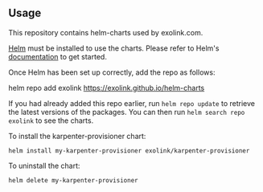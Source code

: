 ## Usage

This repository contains helm-charts used by exolink.com.

[Helm](https://helm.sh) must be installed to use the charts.  Please refer to
Helm's [documentation](https://helm.sh/docs) to get started.

Once Helm has been set up correctly, add the repo as follows:

  helm repo add exolink https://exolink.github.io/helm-charts

If you had already added this repo earlier, run `helm repo update` to retrieve
the latest versions of the packages.  You can then run `helm search repo
exolink` to see the charts.

To install the karpenter-provisioner chart:

    helm install my-karpenter-provisioner exolink/karpenter-provisioner

To uninstall the chart:

    helm delete my-karpenter-provisioner
